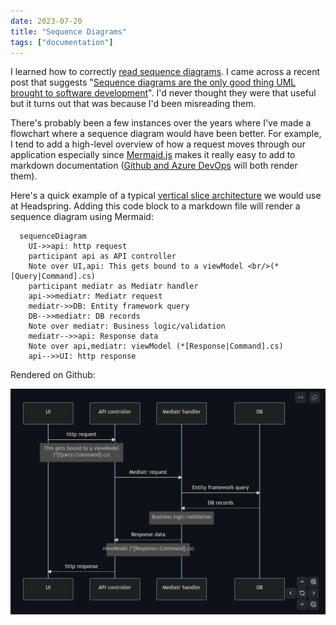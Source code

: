 ```yaml
---
date: 2023-07-20
title: "Sequence Diagrams"
tags: ["documentation"]
---
```



I learned how to correctly [read sequence diagrams](https://www.lucidchart.com/pages/uml-sequence-diagram).
I came across a recent post that suggests "[Sequence diagrams are the only good thing UML brought to software development](https://www.mermaidchart.com/blog/posts/sequence-diagrams-the-good-thing-uml-brought-to-software-development)".
I'd never thought they were that useful but it turns out that was because I'd been misreading them.

There's probably been a few instances over the years where I've made a flowchart where a sequence diagram would have been better.
For example, I tend to add a high-level overview of how a request moves through our application especially since [Mermaid.js](https://mermaid.js.org/) makes it really easy to add to markdown documentation ([Github and Azure DevOps](https://github.blog/2022-02-14-include-diagrams-markdown-files-mermaid/) will both render them).

Here's a quick example of a typical [vertical slice architecture](https://github.com/jbogard/ContosoUniversityDotNetCore-Pages) we would use at Headspring.
Adding this code block to a markdown file will render a sequence diagram using Mermaid:

```
  sequenceDiagram
    UI->>api: http request
    participant api as API controller
    Note over UI,api: This gets bound to a viewModel <br/>(*[Query|Command].cs)
    participant mediatr as Mediatr handler
    api->>mediatr: Mediatr request
    mediatr->>DB: Entity framework query
    DB-->>mediatr: DB records
    Note over mediatr: Business logic/validation
    mediatr-->>api: Response data
    Note over api,mediatr: viewModel (*[Response|Command].cs)
    api-->>UI: http response
```

Rendered on Github:

![sequence diagram as rendered on github](sequence-diagram.png)
